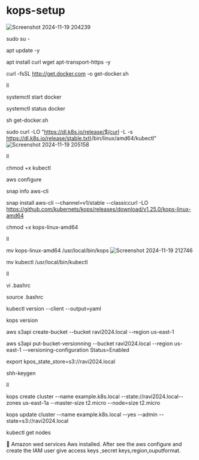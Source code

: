 # kops-setup
![Screenshot 2024-11-19 204239](https://github.com/user-attachments/assets/989d9ddb-5da9-4a58-8c88-50cf1e20827d)


sudo su -

apt update -y

apt install curl wget apt-transport-https -y

curl -fsSL http://get.docker.com -o get-docker.sh

ll

systemctl start docker

systemctl status docker

sh get-docker.sh

sudo curl -LO "https://dl.k8s.io/release/$(curl -L -s https://dl.k8s.io/release/stable.txt)/bin/linux/amd64/kubectl"
![Screenshot 2024-11-19 205158](https://github.com/user-attachments/assets/ee9c5586-aa92-4988-96b9-c83015d431e5)

ll

chmod +x kubectl

aws configure

snap info aws-cli

snap install aws-cli --channel=v1/stable --classiccurl -LO https://github.com/kubernets/kops/releases/download/v1.25.0/kops-linux-amd64

chmod +x kops-linux-amd64

ll

mv kops-linux-amd64 /usr/local/bin/kops
![Screenshot 2024-11-19 212746](https://github.com/user-attachments/assets/04f370ad-7d9e-429b-a83b-92a2be7246e4)


mv kubectl /usr/local/bin/kubectl

ll

vi  .bashrc

source .bashrc

kubectl version --client --output=yaml

kops version

aws s3api create-bucket --bucket ravi2024.local --region us-east-1

aws s3api put-bucket-versionning --bucket ravi2024.local --region us-east-1 --versioning-configuration Status=Enabled

export kpos_state_store=s3://ravi2024.local

shh-keygen

ll

kops create cluster --name example.k8s.local --state://ravi2024.local--zones us-east-1a --master-size t2.micro --node=size t2.micro

kops update cluster --name example.k8s.local --yes --admin --state=s3://ravi2024.local

kubectl get nodes


	Amazon wed services Aws installed. After see the aws configure and create the IAM user give access keys ,secret keys,region,ouputformat.
